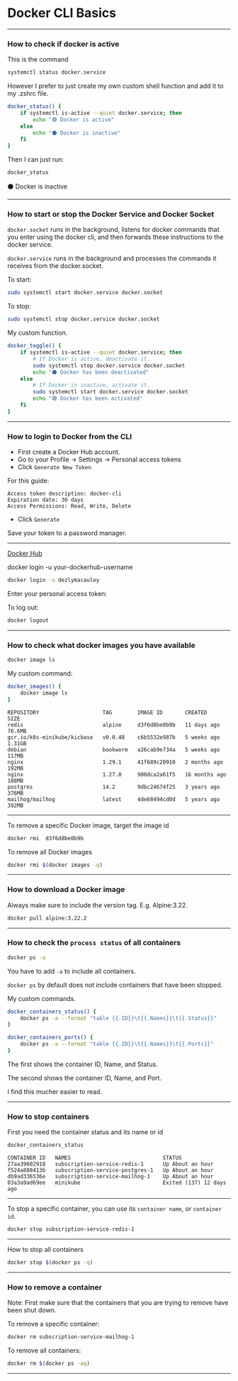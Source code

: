 # Docker CLI Basics
_______________________________________________________________________________
### How to check if docker is active

This is the command
```sh
systemctl status docker.service
```

However I prefer to just create my own custom shell function and add
it to my .zshrc file.
```sh
docker_status() {
    if systemctl is-active --quiet docker.service; then
        echo "🟣 Docker is active"
    else
        echo "⚫ Docker is inactive"
    fi
}
```

Then I can just run:
```sh
docker_status
```
⚫ Docker is inactive
_______________________________________________________________________________
### How to start or stop the Docker Service and Docker Socket

`docker.socket` runs in the background, 
listens for docker commands that you enter using the docker cli, 
and then forwards these instructions to the docker service.

`docker.service` runs in the background and processes the commands 
it receives from the docker.socket.


To start:
```sh
sudo systemctl start docker.service docker.socket
```

To stop:
```sh
sudo systemctl stop docker.service docker.socket
```

My custom function.
```sh
docker_toggle() {
    if systemctl is-active --quiet docker.service; then
        # If Docker is active, deactivate it.
        sudo systemctl stop docker.service docker.socket
        echo "⚫ Docker has been deactivated"
    else
        # If Docker is inactive, activate it.
        sudo systemctl start docker.service docker.socket
        echo "🟣 Docker has been activated"
    fi
}
```
_______________________________________________________________________________
### How to login to Docker from the CLI

- First create a Docker Hub account.
- Go to your Profile -> Settings -> Personal access tokens
- Click `Generate New Token`

For this guide:
```
Access token description: docker-cli
Expiration date: 30 days
Access Permissions: Read, Write, Delete
```

- Click `Generate`

Save your token to a password manager.
_______________________________________________________________________________

[Docker Hub](https://hub.docker.com/)


docker login -u your-dockerhub-username

```sh
docker login -u dezlymacauley
```

Enter your personal access token: 

To log out:
```sh
docker logout
```
_______________________________________________________________________________
### How to check what docker images you have available

```sh
docker image ls
```

My custom command:
```sh
docker_images() {
    docker image ls
}
```

```
REPOSITORY                    TAG        IMAGE ID       CREATED         SIZE
redis                         alpine     d3f6d8be0b9b   11 days ago     76.6MB
gcr.io/k8s-minikube/kicbase   v0.0.48    c6b5532e987b   5 weeks ago     1.31GB
debian                        bookworm   a26cab9e734a   5 weeks ago     117MB
nginx                         1.29.1     41f689c20910   2 months ago    192MB
nginx                         1.27.0     900dca2a61f5   16 months ago   188MB
postgres                      14.2       9dbc24674f25   3 years ago     376MB
mailhog/mailhog               latest     4de68494cd0d   5 years ago     392MB
```
_______________________________________________________________________________

To remove a specific Docker image, target the image id
```sh
docker rmi  d3f6d8be0b9b
```

To remove all Docker images
```sh
docker rmi $(docker images -q)
```
_______________________________________________________________________________
### How to download a Docker image

Always make sure to include the version tag. E.g. Alpine:3.22.
```sh
docker pull alpine:3.22.2
```
_______________________________________________________________________________

### How to check the `process status` of all containers

```sh
docker ps -a
```

You have to add `-a` to include all containers.

`docker ps` by default does not include containers that have been stopped.

My custom commands. 
```sh
docker_containers_status() {
    docker ps -a --format "table {{.ID}}\t{{.Names}}\t{{.Status}}"
}

docker_containers_ports() {
    docker ps -a --format "table {{.ID}}\t{{.Names}}\t{{.Ports}}"
}
```

The first shows the container ID, Name, and Status.

The second shows the container ID, Name, and Port.

I find this mucher easier to read.

_______________________________________________________________________________
### How to stop containers

First you need the container status and its name or id
```sh
docker_containers_status
```

```
CONTAINER ID   NAMES                             STATUS
27aa39602918   subscription-service-redis-1      Up About an hour
f524a888413b   subscription-service-postgres-1   Up About an hour
db9ad336536e   subscription-service-mailhog-1    Up About an hour
03a3a9ad69ee   minikube                          Exited (137) 12 days ago
```

_______________________________________________________________________________
To stop a specific container, you can use its `container name`, 
or `container id`.

```sh
docker stop subscription-service-redis-1  
```
_______________________________________________________________________________

How to stop all containers
```sh
docker stop $(docker ps -q)
```
_______________________________________________________________________________
### How to remove a container

Note: First make sure that the containers that you are trying to remove
have been shut down.

To remove a specific container:
```sh
docker rm subscription-service-mailhog-1
```

To remove all containers:
```sh
docker rm $(docker ps -aq)
```
_______________________________________________________________________________
